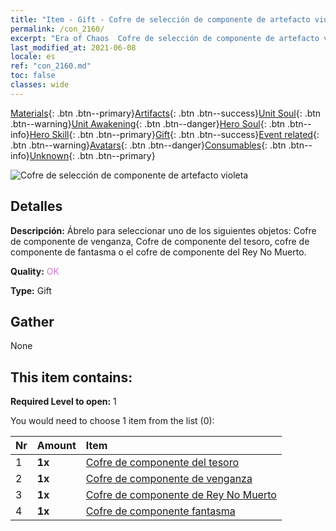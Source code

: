 ```yaml
---
title: "Item - Gift - Cofre de selección de componente de artefacto violeta"
permalink: /con_2160/
excerpt: "Era of Chaos  Cofre de selección de componente de artefacto violeta"
last_modified_at: 2021-06-08
locale: es
ref: "con_2160.md"
toc: false
classes: wide
---
```

 [Materials](/ItemsES/){: .btn .btn--primary}[Artifacts](/ItemsES/Artifacts/){: .btn .btn--success}[Unit Soul](/ItemsES/UnitSoul/){: .btn .btn--warning}[Unit Awakening](/ItemsES/UnitAwakening/){: .btn .btn--danger}[Hero Soul](/ItemsES/HeroSoul/){: .btn .btn--info}[Hero Skill](/ItemsES/HeroSkill/){: .btn .btn--primary}[Gift](/ItemsES/Gift/){: .btn .btn--success}[Event related](/ItemsES/Events/){: .btn .btn--warning}[Avatars](/ItemsES/Avatars/){: .btn .btn--danger}[Consumables](/ItemsES/Consumables/){: .btn .btn--info}[Unknown](/ItemsES/Unknown/){: .btn .btn--primary}

 ![Cofre de selección de componente de artefacto violeta](/images/t/i_907046.png)

## Detalles
 **Descripción:** Ábrelo para seleccionar uno de los siguientes objetos: Cofre de componente de venganza, Cofre de componente del tesoro, cofre de componente de fantasma o el cofre de componente del Rey No Muerto.

 **Quality:** <span style="color: #DA70D6">OK</span>

 **Type:** Gift

## Gather

  None

## This item contains:

 **Required Level to open:** 1

 You would need to choose 1 item from the list (0):

  | Nr | Amount |     Item    |
  |:---|:-------|:------------|
  | 1 |  **1x** | [Cofre de componente del tesoro](/ItemsES/con_1383/) |  | 
  | 2 |  **1x** | [Cofre de componente de venganza](/ItemsES/con_1386/) |  | 
  | 3 |  **1x** | [Cofre de componente de Rey No Muerto](/ItemsES/con_1340/) |  | 
  | 4 |  **1x** | [Cofre de componente fantasma](/ItemsES/con_1339/) |  | 
